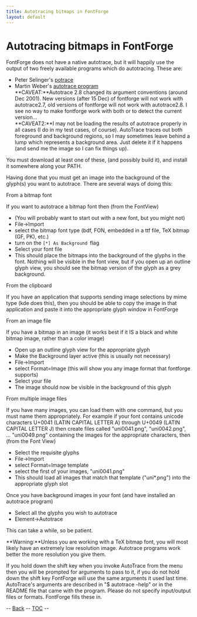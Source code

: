 ```yaml
---
title: Autotracing bitmaps in FontForge
layout: default
---
```



Autotracing bitmaps in FontForge
================================

FontForge does not have a native autotrace, but it will happily use the
output of two freely available programs which do autotracing. These are:

-   Peter Selinger's [potrace](http://potrace.sf.net/)
-   Martin Weber's [autotrace
    program](http://sourceforge.net/projects/autotrace/)\
     **CAVEAT:**Autotrace 2.8 changed its argument conventions (around
    Dec 2001). New versions (after 15 Dec) of fontforge will not work
    with autotrace2.7, old versions of fontforge will not work with
    autotrace2.8. I see no way to make fontforge work with both or to
    detect the current version...\
     **CAVEAT2:**I may not be loading the results of autotrace properly
    in all cases (I do in my test cases, of course). AutoTrace traces
    out both foreground and background regions, so I may sometimes leave
    behind a lump which represents a background area. Just delete it if
    it happens (and send me the image so I can fix things up).

You must download at least one of these, (and possibly build it), and
install it somewhere along your PATH.

Having done that you must get an image into the background of the
glyph(s) you want to autotrace. There are several ways of doing this:

From a bitmap font

If you want to autotrace a bitmap font then (from the FontView)

-   (You will probably want to start out with a new font, but you might
    not)
-   File-\>Import
-   select the bitmap font type (bdf, FON, embedded in a ttf file, TeX
    bitmap (GF, PK), etc.)
-   turn on the `[*] As Background `flag
-   Select your font file
-   This should place the bitmaps into the background of the glyphs in
    the font. Nothing will be visible in the font view, but if you open
    up an outline glyph view, you should see the bitmap version of the
    glyph as a grey background.

From the clipboard

If you have an application that supports sending image selections by
mime type (kde does this), then you should be able to copy the image in
that application and paste it into the appropriate glyph window in
FontForge

From an image file

If you have a bitmap in an image (it works best if it IS a black and
white bitmap image, rather than a color image)

-   Open up an outline glyph view for the appropriate glyph
-   Make the Background layer active (this is usually not necessary)
-   File-\>Import
-   select Format=Image (this will show you any image format that
    fontforge supports)
-   Select your file
-   The image should now be visible in the background of this glyph

From multiple image files

If you have many images, you can load them with one command, but you
must name them appropriately. For example if your font contains unicode
characters U+0041 (LATIN CAPITAL LETTER A) through U+0049 (LATIN CAPITAL
LETTER J) then create files called "uni0041.png", "uni0042.png", ...
"uni0049.png" containing the images for the appropriate characters, then
(from the Font View)

-   Select the requisite glyphs
-   File-\>Import
-   select Format=Image template
-   select the first of your images, "uni0041.png"
-   This should load all images that match that template ("uni\*.png")
    into the appropriate glyph slot

Once you have background images in your font (and have installed an
autotrace program)

-   Select all the glyphs you wish to autotrace
-   Element-\>Autotrace

This can take a while, so be patient.

**Warning:**Unless you are working with a TeX bitmap font, you will most
likely have an extremely low resolution image. Autotrace programs work
better the more resolution you give them.

If you hold down the shift key when you invoke AutoTrace from the menu
then you will be prompted for arguments to pass to it, if you do not
hold down the shift key FontForge will use the same arguments it used
last time. AutoTrace's arguments are described in "\$ autotrace -help"
or in the README file that came with the program. Please do not specify
input/output files or formats. FontForge fills these in.

-- [Back](elementmenu.html#AutoTrace) -- [TOC](overview.html) --
